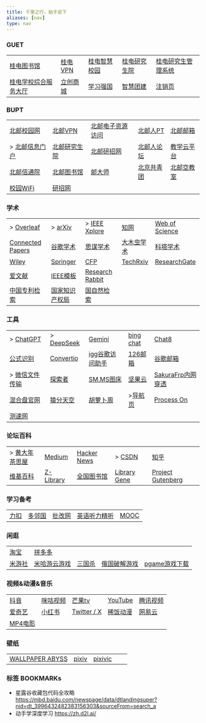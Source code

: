 ```yaml
---
title: 千里之行，始于足下
aliases: [nav]
type: nav
---
```


### GUET

|       |       |       |       |       |
|-------|-------|-------|-------|-------|
| [桂电图书馆](https://www.guet.edu.cn/lib/) | [桂电VPN](https://v.guet.edu.cn/) | [桂电智慧校园](https://iw.guet.edu.cn/) | [桂电研究生院](https://www.guet.edu.cn/gra/_t14/) | [桂电研究生管理系统](https://yjsjy.guet.edu.cn/(S(hyaus1mtmttirosr2pyiqmdc))/home/stulogin) |
| [桂电学校综合服务大厅](https://cas.guet.edu.cn/authserver/login?service=https%3A%2F%2Ffwdt.guet.edu.cn%2FEIP%2Fuser%2Findex) | [立创商城](https://www.szlcsc.com/) | [学习强国](https://www.xuexi.cn/) | [智慧团建](https://zhtj.youth.cn/zhtj/) | [注销页](http://10.0.1.5/) |


### BUPT

|                                                    |                                             |                                          |                                       |                                                                                               |
| -------------------------------------------------- | ------------------------------------------- | ---------------------------------------- | ------------------------------------- | --------------------------------------------------------------------------------------------- |
| [北邮校园网](https://netaccount.bupt.edu.cn/auth/login) | [北邮VPN](https://webvpn.bupt.edu.cn/login)   | [北邮电子资源访问](https://libcon.bupt.edu.cn/)  | [北邮人PT](https://byr.pt/login.php)     | [北邮邮箱](https://mail.bupt.edu.cn/	)                                                            |
| > [北邮信息门户](http://my.bupt.edu.cn/)                 | [北邮研究生院](https://grs.bupt.edu.cn/)          | [北邮研招网](https://yzb.bupt.edu.cn/	)       | [北邮人论坛](https://bbs.byr.cn/#!default) | [教学云平台](https://ucloud.bupt.edu.cn/?ticket=ST-173929-T-pRITORPlHRMRUfo6l-SPb5V4Qc94b400b8f02) |
| [北邮信通院](https://sice.bupt.edu.cn/index.htm)        | [北邮图书馆](https://lib.bupt.edu.cn/index.html) | [邮大师](https://umaster.bupt.edu.cn/login) | [北京共青团](https://www.bjyouth.net/)     | [北邮空教室](https://ec.jray.xyz/)                                                                 |
| [校园WiFi](http://10.3.8.211/)                       | [研招网](https://yz.chsi.com.cn/)              |                                          |                                       |                                                                                               |

### 学术

|                                                                       |                                                                                      |                                                   |                                       |                                                 |
| --------------------------------------------------------------------- | ------------------------------------------------------------------------------------ | ------------------------------------------------- | ------------------------------------- | ----------------------------------------------- |
| > [Overleaf](https://www.overleaf.com/project)                        | > [arXiv](https://arxiv.org/)                                                        | > [IEEE Xplore](https://ieeexplore.ieee.org)      | [知网](https://www.cnki.net/)           | [Web of Science](https://www.webofscience.com/) |
| [Connected Papers](https://www.connectedpapers.com/	)                 | [谷歌学术](https://scholar.google.com/schhp?hl=zh-CN)                                    | [思谋学术](https://ac.scmor.com/)                     | [大木虫学术](http://4243.net/)             | [科塔学术](https://site.sciping.com/)               |
| [Wiley](https://onlinelibrary.wiley.com)                              | [Springer](https://link.springer.com/)                                               | [CFP](https://www.easychair.org/cfp/)             | [TechRxiv](https://www.techrxiv.org/) | [ResearchGate](https://www.researchgate.net/)   |
| [爱文献](https://ijournal.topeditsci.com/)                               | [IEEE模板](https://template-selector.ieee.org/secure/templateSelector/publicationType) | [Research Rabbit](https://researchrabbitapp.com/) |                                       |                                                 |
| [中国专利检索](https://pss-system.cponline.cnipa.gov.cn/conventionalSearch) | [国家知识产权局](http://epub.cnipa.gov.cn/Index)                                            | [国自然检索](https://kd.nsfc.cn/finalProjectInit)      |                                       |                                                 |

### 工具

|                                                       |                                             |                                                                 |                                       |                                                              |
| ----------------------------------------------------- | ------------------------------------------- | --------------------------------------------------------------- | ------------------------------------- | ------------------------------------------------------------ |
| > [ChatGPT](https://chat.openai.com/chat)             | > [DeepSeek](https://chat.deepseek.com/)    | [Gemini](https://gemini.google.com/app?utm_source=app_launcher) | [bing chat](https://www.bing.com/new) | [Chat8](https://chat86.co/524395)                            |
| [公式识别](https://simpletex.cn/ai/latex_ocr)         | [Convertio](https://convertio.co/zh/)       | [igg谷歌访问助手](http://iguge.net/)                            | [126邮箱](https://mail.126.com/)      | [谷歌邮箱](https://mail.google.com/)                         |
| > [微信文件传输](https://szfilehelper.weixin.qq.com/) | [探索者](https://www.cryxr.xyz/#/dashboard) | [SM.MS图床](https://smms.app/home/)                             | [坚果云](https://www.jianguoyun.com/) | [SakuraFrp内网穿透](https://www.natfrp.com/user/)            |
| [混合盘官网](https://hunhepan.com/)                   | [猿分天空](https://yftk.fun/)               | [胡萝卜周](https://www.huluobuzhou.com/)                        | >[导航页](https://xydh.fun/puwei)    | [Process On](https://www.processon.com/login "在线思维导图") |
| [测速网](https://myplugin.speedtest.cn/)     |                                             |                                                                 |                                       |                                                              |



### 论坛百科

|       |       |       |       |       |
|-------|-------|-------|-------|-------|
|> [黄大年茶思屋](https://www.chaspark.com/)  | [Medium](https://medium.com/) | [Hacker News](https://news.ycombinator.com/) |> [CSDN](https://www.csdn.net/) | [知乎](https://www.zhihu.com/) |
| [维基百科](https://en.wikipedia.org/wiki/Main_Page) | [Z-Library](https://zh.z-lib.gs/) | [全国图书馆](http://www.ucdrs.superlib.net/)  | [Library Gene](http://libgen.rs/) | [Project Gutenberg](https://gutenberg.org/) | 



### 学习备考

|       |       |       |       |       |
|-------|-------|-------|-------|-------|
| [力扣](https://leetcode.cn/) | [多邻国](https://www.duolingo.com/)  | [批改网](http://www.pigai.org/) | [英语听力精听](https://www.youzack.com/) |  [MOOC](https://www.icourse163.org/) |


### 闲逛

|       |       |       |       |       |
|-------|-------|-------|-------|-------|
| [淘宝](https://www.taobao.com/) | [拼多多](https://www.pinduoduo.com/) |
| [米游社](https://www.miyoushe.com/) | [米哈游云游戏](https://mhyy.mihoyo.com/) |  [三国杀](https://web.sanguosha.com/220/h5_2/index_210000.php) |[俄国破解游戏](https://byruthub.org/)  | [pgame游戏下载](https://www.pgame.vip/) |

### 视频&动漫&音乐
|                                  |                                                  |                                         |                                     |                                  |
| -------------------------------- | ------------------------------------------------ | --------------------------------------- | ----------------------------------- | -------------------------------- |
| [抖音](https://www.douyin.com/)  | [咪咕视频](https://www.miguvideo.com/p/channel/) | [芒果tv](https://www.mgtv.com/)         | [YouTube](https://www.youtube.com/) | [腾讯视频](https://v.qq.com/)    |
| [爱奇艺](https://www.iqiyi.com/) | [小红书](https://www.xiaohongshu.com)            | [Twitter / X](https://twitter.com/home) | [稀饭动漫](https://dick.xfani.com/) | [网易云](https://music.163.com/) |
| [MP4电影](https://www.sump4.cc/ "MP4电影下载，磁链") |                                                  |                                         |                                     |                                  |


### 壁纸
|      |      |      |      |      |
| ---- | ---- | ---- | ---- | ---- |
|  [WALLPAPER ABYSS](https://wall.alphacoders.com/?lang=Chinese) |  [pixiv](https://www.pixiv.net/) | [pixivic](https://pixivic.com/?VNK=a7b72159)|

### 标签 BOOKMARKs

- 星露谷收藏包代码全攻略 https://mbd.baidu.com/newspage/data/dtlandingsuper?nid=dt_3996432482383156303&sourceFrom=search_a
- 动手学深度学习 https://zh.d2l.ai/

